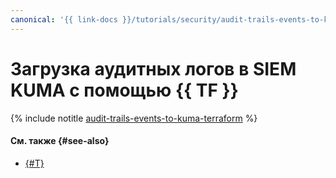 ```yaml
---
canonical: '{{ link-docs }}/tutorials/security/audit-trails-events-to-kuma'
---
```


# Загрузка аудитных логов в SIEM KUMA с помощью {{ TF }}

{% include notitle [audit-trails-events-to-kuma-terraform](../../../_tutorials/security/audit-trails-events-to-kuma-terraform.md) %}

#### См. также {#see-also}

* [{#T}](console.md)